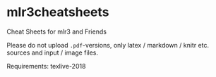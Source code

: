 # mlr3cheatsheets

Cheat Sheets for mlr3 and Friends

Please do not upload `.pdf`-versions, only latex / markdown / knitr etc. sources and input / image files.

Requirements: texlive-2018
